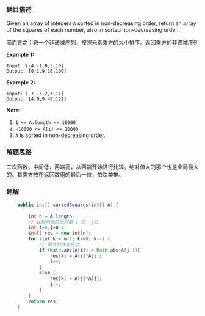 ### 题目描述

Given an array of integers `A` sorted in non-decreasing order, return an array of the squares of each number, also in sorted non-decreasing order.

 简而言之：将一个非递减序列，按照元素乘方的大小排序。返回乘方的非递减序列

**Example 1:**

```
Input: [-4,-1,0,3,10]
Output: [0,1,9,16,100]
```

**Example 2:**

```
Input: [-7,-3,2,3,11]
Output: [4,9,9,49,121]
```

**Note:**

1. `1 <= A.length <= 10000`
2. `-10000 <= A[i] <= 10000`
3. `A` is sorted in non-decreasing order.

### 解题思路

二次函数，中间低，两端高，从两端开始进行比较。绝对值大的那个也是全局最大的。其乘方放在返回数组的最后一位，依次类推。

### 题解

```java
    public int[] sortedSquares(int[] A) {
       
        int n = A.length;
        // 比较两端的绝对值 i 左  j右
        int i=0,j=n-1;
        int[] res = new int[n];
        for (int k = n-1; k>=0; k--) {
            // 最大的放在后边
            if (Math.abs(A[i]) > Math.abs(A[j])){
                res[k] = A[i]*A[i];
                i++;
            }
            else {
                res[k] = A[j]*A[j];
                j--;
            }
        }
        return res;
    }
```

